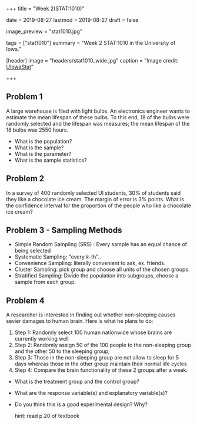 +++
title = "Week 2(STAT:1010)"

date = 2019-08-27
lastmod = 2019-08-27
draft = false

image_preview = "stat1010.jpg"

tags = ["stat1010"]
summary = "Week 2 STAT:1010 in the University of Iowa."

[header]
image = "headers/stat1010_wide.jpg"
caption = "Image credit: [UIowaStat](https://stat.uiowa.edu/)"

+++


## Problem 1

A large warehouse is flled with light bulbs. An electronics engineer wants to estimate the mean lifespan of these bulbs. To this end, 18 of the bulbs were randomly selected and the lifespan was measures; the mean lifespan of the 18 bulbs was 2550 hours.

- What is the population?
- What is the sample?
- What is the parameter?
- What is the sample statistics?

## Problem 2

In a survey of 400 randomly selected UI students, 30% of students said they like a chocolate ice cream. The margin of error is 3% points. What is the confidence interval for the proportion of the people who like a chocolate ice cream?

## Problem 3 - Sampling Methods

- Simple Random Sampling (SRS) : Every sample has an equal chance of being selected
- Systematic Sampling: "every *k*-th"..
- Convenience Sampling: literally convenient to ask, ex. friends.
- Cluster Sampling: pick group and choose all units of the chosen groups.
- Stratified Sampling: Divide the population into subgroups, choose a sample from each group.

## Problem 4

A researcher is interested in finding out whether non-sleeping causes sevier damages to human brain. Here is what he plans to do:

1. Step 1: Randomly select 100 human nationwide whose brains are currently working well
1. Step 2: Randomly assign 50 of the 100 people to the non-sleeping group and the other 50 to the sleeping group;
1. Step 3: Those in the non-sleeping group are not allow to sleep for 5 days whereas those in the other group maintain their normal life cycles
1. Step 4: Compare the brain functionality of these 2 groups after a week.

- What is the treatment group and the control group?
- What are the response variable(s) and explanatory variable(s)?
- Do you think this is a good experimental design? Why?

    hint: read p.20 of textbook

